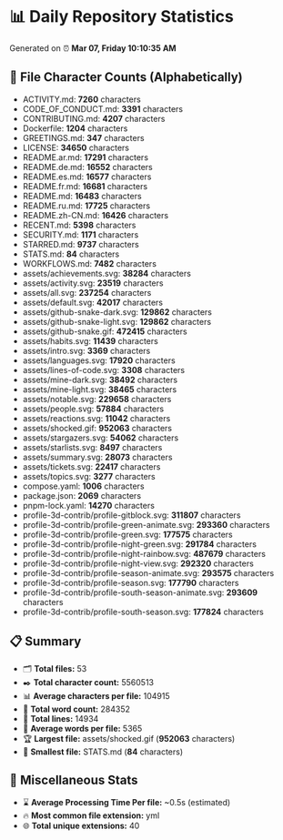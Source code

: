 # 📊 Daily Repository Statistics
Generated on ⏰ **Mar 07, Friday 10:10:35 AM**

## 📂 File Character Counts (Alphabetically)
- ACTIVITY.md: **7260** characters
- CODE_OF_CONDUCT.md: **3391** characters
- CONTRIBUTING.md: **4207** characters
- Dockerfile: **1204** characters
- GREETINGS.md: **347** characters
- LICENSE: **34650** characters
- README.ar.md: **17291** characters
- README.de.md: **16552** characters
- README.es.md: **16577** characters
- README.fr.md: **16681** characters
- README.md: **16483** characters
- README.ru.md: **17725** characters
- README.zh-CN.md: **16426** characters
- RECENT.md: **5398** characters
- SECURITY.md: **1171** characters
- STARRED.md: **9737** characters
- STATS.md: **84** characters
- WORKFLOWS.md: **7482** characters
- assets/achievements.svg: **38284** characters
- assets/activity.svg: **23519** characters
- assets/all.svg: **237254** characters
- assets/default.svg: **42017** characters
- assets/github-snake-dark.svg: **129862** characters
- assets/github-snake-light.svg: **129862** characters
- assets/github-snake.gif: **472415** characters
- assets/habits.svg: **11439** characters
- assets/intro.svg: **3369** characters
- assets/languages.svg: **17920** characters
- assets/lines-of-code.svg: **3308** characters
- assets/mine-dark.svg: **38492** characters
- assets/mine-light.svg: **38465** characters
- assets/notable.svg: **229658** characters
- assets/people.svg: **57884** characters
- assets/reactions.svg: **11042** characters
- assets/shocked.gif: **952063** characters
- assets/stargazers.svg: **54062** characters
- assets/starlists.svg: **8497** characters
- assets/summary.svg: **28073** characters
- assets/tickets.svg: **22417** characters
- assets/topics.svg: **3277** characters
- compose.yaml: **1006** characters
- package.json: **2069** characters
- pnpm-lock.yaml: **14270** characters
- profile-3d-contrib/profile-gitblock.svg: **311807** characters
- profile-3d-contrib/profile-green-animate.svg: **293360** characters
- profile-3d-contrib/profile-green.svg: **177575** characters
- profile-3d-contrib/profile-night-green.svg: **291784** characters
- profile-3d-contrib/profile-night-rainbow.svg: **487679** characters
- profile-3d-contrib/profile-night-view.svg: **292320** characters
- profile-3d-contrib/profile-season-animate.svg: **293575** characters
- profile-3d-contrib/profile-season.svg: **177790** characters
- profile-3d-contrib/profile-south-season-animate.svg: **293609** characters
- profile-3d-contrib/profile-south-season.svg: **177824** characters

## 📋 Summary
- 🗂️ **Total files:** 53
- ✒️ **Total character count:** 5560513
- 📊 **Average characters per file:** 104915
- 📝 **Total word count:** 284352
- 🧾 **Total lines:** 14934
- 📐 **Average words per file:** 5365
- 🏆 **Largest file:** assets/shocked.gif (**952063** characters)
- 🥉 **Smallest file:** STATS.md (**84** characters)

## 🌟 Miscellaneous Stats
- ⌛ **Average Processing Time Per file:** ~0.5s (estimated)
- 🔥 **Most common file extension:** yml
- 🌐 **Total unique extensions:** 40
